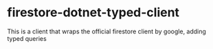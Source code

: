 # firestore-dotnet-typed-client
This is a client that wraps the official firestore client by google, adding typed queries
